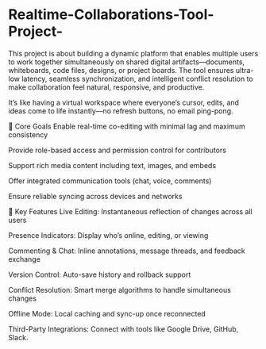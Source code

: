 # Realtime-Collaborations-Tool-Project-

This project is about building a dynamic platform that enables multiple users to work together simultaneously on shared digital artifacts—documents, whiteboards, code files, designs, or project boards. The tool ensures ultra-low latency, seamless synchronization, and intelligent conflict resolution to make collaboration feel natural, responsive, and productive.

It’s like having a virtual workspace where everyone’s cursor, edits, and ideas come to life instantly—no refresh buttons, no email ping-pong.

🎯 Core Goals
Enable real-time co-editing with minimal lag and maximum consistency

Provide role-based access and permission control for contributors

Support rich media content including text, images, and embeds

Offer integrated communication tools (chat, voice, comments)

Ensure reliable syncing across devices and networks

🧩 Key Features
Live Editing: Instantaneous reflection of changes across all users

Presence Indicators: Display who’s online, editing, or viewing

Commenting & Chat: Inline annotations, message threads, and feedback exchange

Version Control: Auto-save history and rollback support

Conflict Resolution: Smart merge algorithms to handle simultaneous changes

Offline Mode: Local caching and sync-up once reconnected

Third-Party Integrations: Connect with tools like Google Drive, GitHub, Slack.
